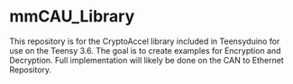 # mmCAU_Library

This repository is for the CryptoAccel library included in Teensyduino for use on the Teensy 3.6.
The goal is to create examples for Encryption and Decryption. Full implementation will likely be done on the CAN to Ethernet Repository.
